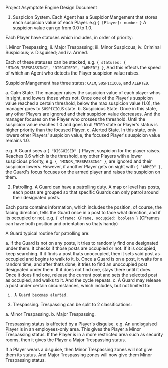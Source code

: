 Project Asymptote Engine Design Document

1. Suspicion System. Each Agent has a SuspicionMangement that stores each suspicion value
of each Player. e.g `{ [Player]: number }` A suspicion value can go from 0.0 to 1.0.

Each Player have statuses which includes, in order of priority:

  i. Minor Trespassing;
 ii. Major Trespassing;
iii. Minor Suspicous;
 iv. Criminal Suspicious;
  v. Disguised; and
 iv. Armed.

Each of these statuses can be stacked, e.g. `{ statuses: { "MINOR_TRESPASSING", "DISGUISED", "ARMED"} }`,
And this effects the speed of which an Agent who detects the Player suspicion value raises.

SuspicionMangement has three states: `CALM`, `SUSPICIOUS`, and `ALERTED`.

 a. Calm State. The manager raises the suspicion value of each player whos in sight, and lowers
    those whos not. Once one of the Player's suspicion value reached a certain threshold,
    below the max suspicion value (1.0), the manager goes to `SUSPICIOUS` state.
 b. Suspicious State. Once in this state, any other Players are ignored and their suspicion
    value decreases. And the manager focuses on the Player who crosses the threshold. Until the
    suspicion value reaches 1.0 and goes to `ALERTED` state or Player's status is higher priority
    than the focused Player.
 c. Alerted State. In this state, only lowers other Players' suspicion value, the focused Player's
    suspicion value remains 1.0.

e.g. A Guard sees a `{ "DISGUISED" }` Player, suspicion for the player raises. Reaches 0.6 which is the
threshold, any other Players with a lower suspicious priority, e.g. `{ "MINOR_TRESPASSING" }`,
are ignored and their suspicion lowers. However, if another Player gets on sight with `{ "ARMED" }`,
the Guard's focus focuses on the armed player and raises the suspicion on them.

2. Patrolling. A Guard can have a patrolling duty. A map or level has posts, each posts are grouped so that
specific Guards can only patrol around their designated posts.

Each posts contains information, which includes the position, of course, the facing direction, tells the Guard
once in a post to face what direction, and if its occupied or not.
e.g. `{ cframe: CFrame, occupied: boolean }` (CFrames can have both position and orientation so thats handy)

A Guard typical routine for patrolling are:

 a. If the Guard is not on any posts, it tries to randomly find one designated under them. It checks if those
    posts are occupied or not. If it is occupied, keep searching. If it finds a post thats unoccupied, then
    it sets said post as occupied and begins to walk to it.
 b. Once a Guard is on a post, it waits for a random time, and after thats done, it tries to find an unoccupied
    post designated under them. If it does not find one, stays there until it does. Once it does find one,
    release the current post and sets the selected post as occupied, and walks to it. And the cycle repeats.
 c. A Guard may release a post under certain circumstances, which includes, but not limited to:

     i. A Guard becomes alerted.

3. Trespassing. Trespassing can be split to 2 classifications:

 a. Minor Trespassing.
 b. Major Trespassing.

Trespassing status is affected by a Player's disguise. e.g. An undisguised Player is in an
employees-only area. This gives the Player a Minor Trespassing status. If the Player is in a more
restricted area such as security rooms, then it gives the Player a Major Trespassing status.

If a Player wears a disguise, then Minor Trespassing zones will not give them its status. And 
Major Trespassing zones will now give them Minor Trespassing status.